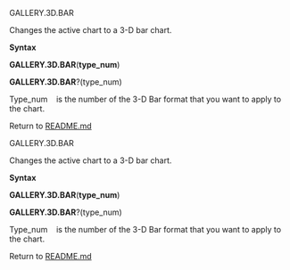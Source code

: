 GALLERY.3D.BAR

Changes the active chart to a 3-D bar chart.

**Syntax**

**GALLERY.3D.BAR**(**type\_num**)

**GALLERY.3D.BAR**?(type\_num)

Type\_num    is the number of the 3-D Bar format that you want to apply
to the chart.



Return to [README.md](README.md)

GALLERY.3D.BAR

Changes the active chart to a 3-D bar chart.

**Syntax**

**GALLERY.3D.BAR**(**type\_num**)

**GALLERY.3D.BAR**?(type\_num)

Type\_num    is the number of the 3-D Bar format that you want to apply
to the chart.



Return to [README.md](README.md)

